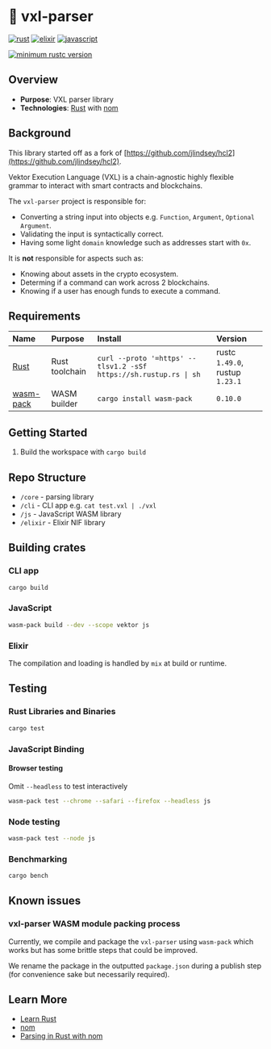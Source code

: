 # 🦔 vxl-parser

[![rust](https://github.com/vektor-finance/vxl-parser/actions/workflows/build-rust.yml/badge.svg)](https://github.com/vektor-finance/vxl-parser/actions/workflows/build-rust.yml)
[![elixir](https://github.com/vektor-finance/vxl-parser/actions/workflows/build-elixir.yml/badge.svg)](https://github.com/vektor-finance/vxl-parser/actions/workflows/build-elixir.yml)
[![javascript](https://github.com/vektor-finance/vxl-parser/actions/workflows/build-js.yml/badge.svg)](https://github.com/vektor-finance/vxl-parser/actions/workflows/build-js.yml)

[![minimum rustc version](https://img.shields.io/badge/rustc-1.49.0+-lightgray.svg)](#rust-version-requirements)

## Overview

- **Purpose**: VXL parser library
- **Technologies**: [Rust](https://www.rust-lang.org/) with [nom](https://github.com/Geal/nom)

## Background

This library started off as a fork of [https://github.com/jlindsey/hcl2](https://github.com/jlindsey/hcl2).

Vektor Execution Language (VXL) is a chain-agnostic highly flexible grammar to interact with smart contracts and blockchains.

The `vxl-parser` project is responsible for:

- Converting a string input into objects e.g. `Function`, `Argument`, `Optional Argument`.
- Validating the input is syntactically correct.
- Having some light `domain` knowledge such as addresses start with `0x`.

It is **not** responsible for aspects such as:

- Knowing about assets in the crypto ecosystem.
- Determing if a command can work across 2 blockchains.
- Knowing if a user has enough funds to execute a command.

## Requirements

| Name                                               | Purpose        | Install                                                           | Version                         |
| :------------------------------------------------- | :------------- | :---------------------------------------------------------------- | :------------------------------ |
| [Rust](https://www.rust-lang.org/tools/install)    | Rust toolchain | `curl --proto '=https' --tlsv1.2 -sSf https://sh.rustup.rs \| sh` | rustc `1.49.0`, rustup `1.23.1` |
| [wasm-pack](https://github.com/rustwasm/wasm-pack) | WASM builder   | `cargo install wasm-pack`                                         | `0.10.0`                        |

## Getting Started

1. Build the workspace with `cargo build`

## Repo Structure

- `/core` - parsing library
- `/cli` - CLI app e.g. `cat test.vxl | ./vxl`
- `/js` - JavaScript WASM library
- `/elixir` - Elixir NIF library

## Building crates

### CLI app

```bash
cargo build
```

### JavaScript

```bash
wasm-pack build --dev --scope vektor js
```

### Elixir

The compilation and loading is handled by `mix` at build or runtime.

## Testing

### Rust Libraries and Binaries

```bash
cargo test
```

### JavaScript Binding

#### Browser testing

Omit `--headless` to test interactively

```bash
wasm-pack test --chrome --safari --firefox --headless js
```

### Node testing

```bash
wasm-pack test --node js
```

### Benchmarking

```bash
cargo bench
```

## Known issues

### vxl-parser WASM module packing process

Currently, we compile and package the `vxl-parser` using `wasm-pack` which works but has some brittle steps that could be improved.

We rename the package in the outputted `package.json` during a publish step (for convenience sake but necessarily required).

## Learn More

- [Learn Rust](https://www.rust-lang.org/learn)
- [nom](https://github.com/Geal/nom)
- [Parsing in Rust with nom](https://blog.logrocket.com/parsing-in-rust-with-nom/)
